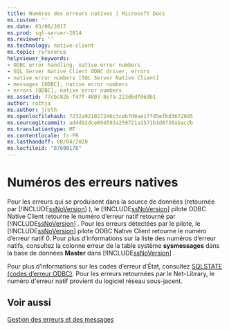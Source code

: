 ```yaml
---
title: Numéros des erreurs natives | Microsoft Docs
ms.custom: ''
ms.date: 03/06/2017
ms.prod: sql-server-2014
ms.reviewer: ''
ms.technology: native-client
ms.topic: reference
helpviewer_keywords:
- ODBC error handling, native error numbers
- SQL Server Native Client ODBC driver, errors
- native error numbers [SQL Server Native Client]
- messages [ODBC], native error numbers
- errors [ODBC], native error numbers
ms.assetid: 77cbc826-f47f-4803-8e7a-223d6df069b1
author: rothja
ms.author: jroth
ms.openlocfilehash: 7232a921027246c3ceb7d0ae1ffd5efbd3672895
ms.sourcegitcommit: ad4d92dce894592a259721a1571b1d8736abacdb
ms.translationtype: MT
ms.contentlocale: fr-FR
ms.lasthandoff: 08/04/2020
ms.locfileid: "87698178"
---
```

# <a name="native-error-numbers"></a>Numéros des erreurs natives
  Pour les erreurs qui se produisent dans la source de données (retournée par [!INCLUDE[ssNoVersion](../../includes/ssnoversion-md.md)] ), le [!INCLUDE[ssNoVersion](../../includes/ssnoversion-md.md)] pilote ODBC Native Client retourne le numéro d’erreur natif retourné par [!INCLUDE[ssNoVersion](../../includes/ssnoversion-md.md)] . Pour les erreurs détectées par le pilote, le [!INCLUDE[ssNoVersion](../../includes/ssnoversion-md.md)] pilote ODBC Native Client retourne le numéro d’erreur natif 0. Pour plus d’informations sur la liste des numéros d’erreur natifs, consultez la colonne erreur de la table système **sysmessages** dans la base de données **Master** dans [!INCLUDE[ssNoVersion](../../includes/ssnoversion-md.md)] .  
  
 Pour plus d’informations sur les codes d’erreur d’État, consultez [SQLSTATE &#40;codes d’erreur ODBC&#41;](sqlstate-odbc-error-codes.md). Pour les erreurs retournées par le Net-Library, le numéro d'erreur natif provient du logiciel réseau sous-jacent.  
  
## <a name="see-also"></a>Voir aussi  
 [Gestion des erreurs et des messages](handling-errors-and-messages.md)  
  
  

